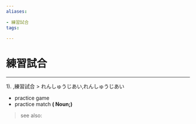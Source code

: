 ```yaml
---
aliases:
    
- 練習試合
tags:
    
---
```


# 練習試合
---
1).
,練習試合 > れんしゅうじあい,れんしゅうじあい

- practice game
- practice match
**( Noun;)**
> see also: 
            